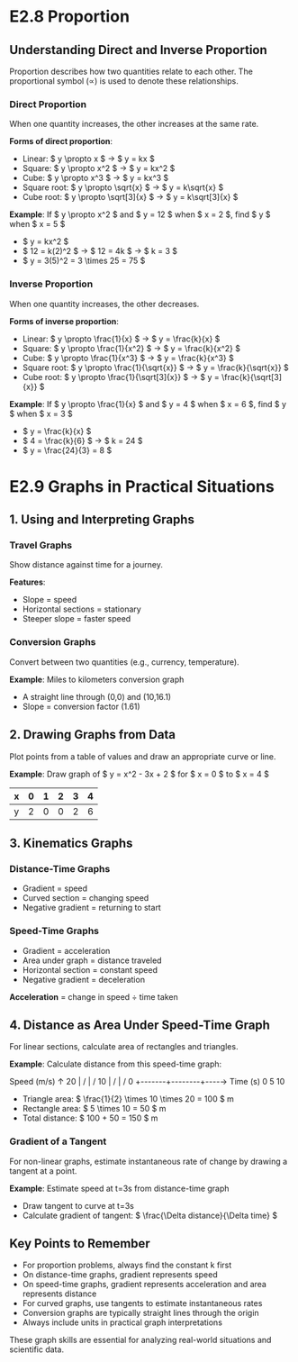 # E2.8 Proportion

## Understanding Direct and Inverse Proportion

Proportion describes how two quantities relate to each other. The proportional symbol (∝) is used to denote these relationships.

### Direct Proportion
When one quantity increases, the other increases at the same rate.

**Forms of direct proportion**:
- Linear: $ y \propto x $ → $ y = kx $
- Square: $ y \propto x^2 $ → $ y = kx^2 $
- Cube: $ y \propto x^3 $ → $ y = kx^3 $
- Square root: $ y \propto \sqrt{x} $ → $ y = k\sqrt{x} $
- Cube root: $ y \propto \sqrt[3]{x} $ → $ y = k\sqrt[3]{x} $

**Example**: If $ y \propto x^2 $ and $ y = 12 $ when $ x = 2 $, find $ y $ when $ x = 5 $
- $ y = kx^2 $
- $ 12 = k(2)^2 $ → $ 12 = 4k $ → $ k = 3 $
- $ y = 3(5)^2 = 3 \times 25 = 75 $

### Inverse Proportion
When one quantity increases, the other decreases.

**Forms of inverse proportion**:
- Linear: $ y \propto \frac{1}{x} $ → $ y = \frac{k}{x} $
- Square: $ y \propto \frac{1}{x^2} $ → $ y = \frac{k}{x^2} $
- Cube: $ y \propto \frac{1}{x^3} $ → $ y = \frac{k}{x^3} $
- Square root: $ y \propto \frac{1}{\sqrt{x}} $ → $ y = \frac{k}{\sqrt{x}} $
- Cube root: $ y \propto \frac{1}{\sqrt[3]{x}} $ → $ y = \frac{k}{\sqrt[3]{x}} $

**Example**: If $ y \propto \frac{1}{x} $ and $ y = 4 $ when $ x = 6 $, find $ y $ when $ x = 3 $
- $ y = \frac{k}{x} $
- $ 4 = \frac{k}{6} $ → $ k = 24 $
- $ y = \frac{24}{3} = 8 $

# E2.9 Graphs in Practical Situations

## 1. Using and Interpreting Graphs

### Travel Graphs
Show distance against time for a journey.

**Features**:
- Slope = speed
- Horizontal sections = stationary
- Steeper slope = faster speed

### Conversion Graphs
Convert between two quantities (e.g., currency, temperature).

**Example**: Miles to kilometers conversion graph
- A straight line through (0,0) and (10,16.1)
- Slope = conversion factor (1.61)

## 2. Drawing Graphs from Data

Plot points from a table of values and draw an appropriate curve or line.

**Example**: Draw graph of $ y = x^2 - 3x + 2 $ for $ x = 0 $ to $ x = 4 $

| x    | 0    | 1    | 2    | 3    | 4    |
| ---- | ---- | ---- | ---- | ---- | ---- |
| y    | 2    | 0    | 0    | 2    | 6    |

## 3. Kinematics Graphs

### Distance-Time Graphs
- Gradient = speed
- Curved section = changing speed
- Negative gradient = returning to start

### Speed-Time Graphs
- Gradient = acceleration
- Area under graph = distance traveled
- Horizontal section = constant speed
- Negative gradient = deceleration

**Acceleration** = change in speed ÷ time taken

## 4. Distance as Area Under Speed-Time Graph

For linear sections, calculate area of rectangles and triangles.

**Example**: Calculate distance from this speed-time graph:



Speed (m/s) ↑
20 | /
| /
10 | /
| /
0 +-------+--------+----→ Time (s)
0 5 10



- Triangle area: $ \frac{1}{2} \times 10 \times 20 = 100 $ m
- Rectangle area: $ 5 \times 10 = 50 $ m
- Total distance: $ 100 + 50 = 150 $ m

### Gradient of a Tangent
For non-linear graphs, estimate instantaneous rate of change by drawing a tangent at a point.

**Example**: Estimate speed at t=3s from distance-time graph
- Draw tangent to curve at t=3s
- Calculate gradient of tangent: $ \frac{\Delta distance}{\Delta time} $

## Key Points to Remember
- For proportion problems, always find the constant k first
- On distance-time graphs, gradient represents speed
- On speed-time graphs, gradient represents acceleration and area represents distance
- For curved graphs, use tangents to estimate instantaneous rates
- Conversion graphs are typically straight lines through the origin
- Always include units in practical graph interpretations

These graph skills are essential for analyzing real-world situations and scientific data.